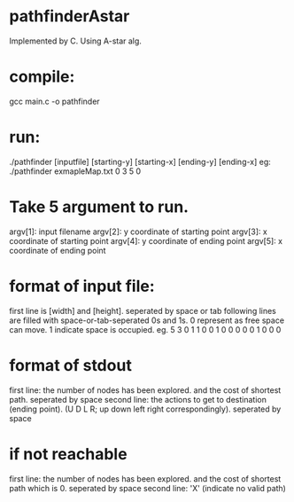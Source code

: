 # pathfinderAstar

Implemented by C.
Using A-star alg.

# compile:
gcc main.c -o pathfinder

# run:
./pathfinder [inputfile] [starting-y] [starting-x] [ending-y] [ending-x] 
eg:
./pathfinder exmapleMap.txt 0 3 5 0

# Take 5 argument to run.
argv[1]: input filename
argv[2]: y coordinate of starting point
argv[3]: x coordinate of starting point
argv[4]: y coordinate of ending point
argv[5]: x coordinate of ending point

# format of input file:
first line is [width] and [height]. seperated by space or tab
following lines are filled with space-or-tab-seperated 0s and 1s.
0 represent as free space can move. 1 indicate space is occupied.
eg.
5 3
0 1 1 0 0 
1 0 0 0 0 
0 1 0 0 0

# format of stdout
first line: the number of nodes has been explored. and the cost of shortest path. seperated by space
second line: the actions to get to destination (ending point). (U D L R; up down left right correspondingly). seperated by space

# if not reachable
first line: the number of nodes has been explored. and the cost of shortest path which is 0. seperated by space
second line: 'X' (indicate no valid path)
